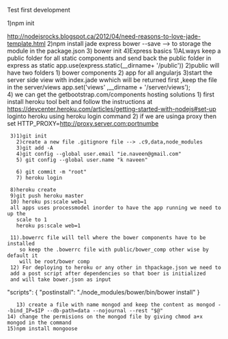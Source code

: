 
Test first development 

1)npm init 

http://nodejsrocks.blogspot.ca/2012/04/need-reasons-to-love-jade-template.html
2)npm install jade express bower  --save --> to storage the module in the package.json
3) bower init 
4)Express basics 
  1)ALways keep a public folder for all static components and send back
  the public folder in express as static
   app.use(express.static(__dirname+ '/public'))
   2)public will have two folders 1) bower components 
                                2) app for all angularjs 
   3)start the server side view with index.jade wwhich will be returned 
      first ,keep the file in the server/views 
   app.set('views' ,__dirname + '/server/views');                                
   4) we can get the getbootstrap.com/components
   hosting solutions 
     1) first install heroku tool belt and follow the instructions at 
     https://devcenter.heroku.com/articles/getting-started-with-nodejs#set-up
     loginto heroku using heroku login command 
     2) if we are usinga proxy then 
      set HTTP_PROXY=http://proxy.server.com:portnumbe
      
     3)1)git init 
       2)create a new file .gitignore file --> .c9,data,node_modules 
       3)git add -A 
       4)git config --global user.email "ie.naveen@gmail.com"
       5) git config --global user.name "k naveen" 
       
       6) git commit -m "root"
       7) heroku login 
       
     8)heroku create 
     9)git push heroku master 
     10) heroku ps:scale web=1 
     all apps uses processmodel inorder to have the app running we need to up the 
       scale to 1 
       heroku ps:scale web=1 
       
     11).bowerrc file will tell where the bower components have to be installed 
        so keep the .bowerrc file with public/bower_comp other wise by default it 
        will be root/bower comp 
     12) For deploying to heroku or any other in thpackage.json we need to 
     add a post script after dependencies so that boer is initialized 
     and will take bower.json as input 
"scripts": {
    "postinstall": "./node_modules/bower/bin/bower install"
}
       
       13) create a file with name mongod and keep the content as mongod --bind_IP=$IP --db-path=data --nojournal --rest "$@"
    14) change the permisions on the mongod file by giving chmod a+x mongod in the command 
    15)npm install mongoose 
     
                                
                                
                                